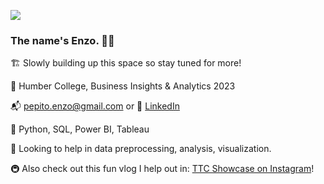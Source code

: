 ![](https://i.imgur.com/YBqg9JG.gif)

### The name's Enzo. 👋🏼
🏗 Slowly building up this space so stay tuned for more!

🏫 Humber College, Business Insights & Analytics 2023

📬 pepito.enzo@gmail.com or 🔗 [LinkedIn](https://www.linkedin.com/in/enzopepito/)

🌱 Python, SQL, Power BI, Tableau

💬 Looking to help in data preprocessing, analysis, visualization.

🚇 Also check out this fun vlog I help out in: [TTC Showcase on Instagram](https://www.instagram.com/ttcshowcase/)!

<!--
**EnzoPepito/EnzoPepito** is a ✨ _special_ ✨ repository because its `README.md` (this file) appears on your GitHub profile.

Here are some ideas to get you started:

- 🔭 I’m currently working on ...
- 🌱 I’m currently learning ...
- 👯 I’m looking to collaborate on ...
- 🤔 I’m looking for help with ...
- 💬 Ask me about ...
- 📫 How to reach me: ...
- 😄 Pronouns: ...
- ⚡ Fun fact: ...
-->
